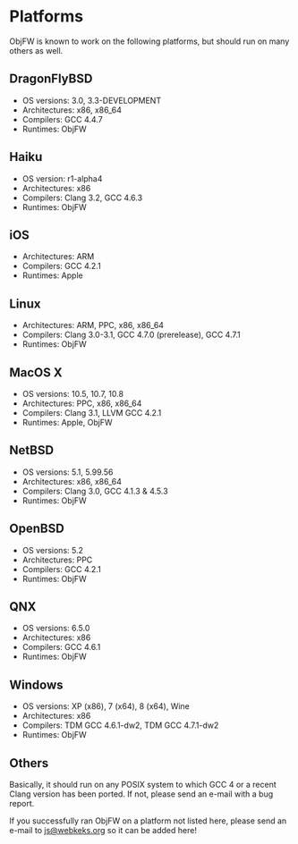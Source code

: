 Platforms
=========

ObjFW is known to work on the following platforms, but should run on many
others as well.


DragonFlyBSD
------------

  * OS versions: 3.0, 3.3-DEVELOPMENT
  * Architectures: x86, x86_64
  * Compilers: GCC 4.4.7
  * Runtimes: ObjFW


Haiku
-----

  * OS version: r1-alpha4
  * Architectures: x86
  * Compilers: Clang 3.2, GCC 4.6.3
  * Runtimes: ObjFW


iOS
---

  * Architectures: ARM
  * Compilers: GCC 4.2.1
  * Runtimes: Apple


Linux
-----

  * Architectures: ARM, PPC, x86, x86_64
  * Compilers: Clang 3.0-3.1, GCC 4.7.0 (prerelease), GCC 4.7.1
  * Runtimes: ObjFW


MacOS X
-------

  * OS versions: 10.5, 10.7, 10.8
  * Architectures: PPC, x86, x86_64
  * Compilers: Clang 3.1, LLVM GCC 4.2.1
  * Runtimes: Apple, ObjFW


NetBSD
------

  * OS versions: 5.1, 5.99.56
  * Architectures: x86, x86_64
  * Compilers: Clang 3.0, GCC 4.1.3 & 4.5.3
  * Runtimes: ObjFW


OpenBSD
-------

  * OS versions: 5.2
  * Architectures: PPC
  * Compilers: GCC 4.2.1
  * Runtimes: ObjFW


QNX
---

  * OS versions: 6.5.0
  * Architectures: x86
  * Compilers: GCC 4.6.1
  * Runtimes: ObjFW


Windows
-------

  * OS versions: XP (x86), 7 (x64), 8 (x64), Wine
  * Architectures: x86
  * Compilers: TDM GCC 4.6.1-dw2, TDM GCC 4.7.1-dw2
  * Runtimes: ObjFW


Others
------

Basically, it should run on any POSIX system to which GCC 4 or a recent Clang
version has been ported. If not, please send an e-mail with a bug report.

If you successfully ran ObjFW on a platform not listed here, please send an
e-mail to js@webkeks.org so it can be added here!
